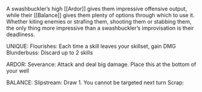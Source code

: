 A swashbuckler’s high [[Ardor]] gives them impressive offensive output, while their [[Balance]] gives them plenty of options through which to use it. Whether kiting enemies or strafing them, shooting them or stabbing them, the only thing more impressive than a swashbuckler’s improvisation is their deadliness.

UNIQUE:
Flourishes: Each time a skill leaves your skillset, gain DMG
Blunderbuss: Discard up to 2 skills

ARDOR:
Severance: Attack and deal big damage. Place this at the bottom of your well


BALANCE:
Slipstream: Draw 1. You cannot be targeted next turn
Scrap: 